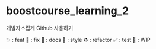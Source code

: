 # boostcourse_learning_2

개발자스럽게 Github 사용하기

✨ : feat 
🐛 : fix 
📝 : docs 
🎨 : style 
♻️ : refactor 
✅ : test 
🚧 : WIP